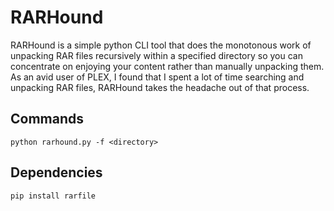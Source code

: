 # RARHound

RARHound is a simple python CLI tool that does the monotonous work of unpacking RAR files recursively within a specified directory so you can concentrate on enjoying your content rather than manually unpacking them. As an avid user of PLEX, I found that I spent a lot of time searching and unpacking RAR files, RARHound takes the headache out of that process.

## Commands

`python rarhound.py -f <directory>`

## Dependencies

`pip install rarfile`
